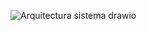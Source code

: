 ![Arquitectura sistema drawio](https://github.com/user-attachments/assets/3f99c8f9-d95a-4fe8-b65d-f23a519cb304)
